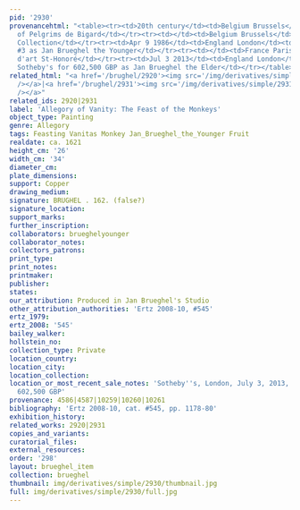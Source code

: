 ```yaml
---
pid: '2930'
provenancehtml: "<table><tr><td>20th century</td><td>Belgium Brussels</td><td>Collection
  of Pelgrims de Bigard</td></tr><tr><td></td><td>Belgium Brussels</td><td>de Pauw
  Collection</td></tr><tr><td>Apr 9 1986</td><td>England London</td><td>Sold Sotheby's
  #3 as Jan Brueghel the Younger</td></tr><tr><td></td><td>France Paris</td><td>Gal.
  d'art St-Honoré</td></tr><tr><td>Jul 3 2013</td><td>England London</td><td>Sold
  Sotheby's for 602,500 GBP as Jan Brueghel the Elder</td></tr></table>"
related_html: "<a href='/brughel/2920'><img src='/img/derivatives/simple/2920/thumbnail.jpg'
  /></a>|<a href='/brughel/2931'><img src='/img/derivatives/simple/2931/thumbnail.jpg'
  /></a>"
related_ids: 2920|2931
label: 'Allegory of Vanity: The Feast of the Monkeys'
object_type: Painting
genre: Allegory
tags: Feasting Vanitas Monkey Jan_Brueghel_the_Younger Fruit
realdate: ca. 1621
height_cm: '26'
width_cm: '34'
diameter_cm:
plate_dimensions:
support: Copper
drawing_medium:
signature: BRUGHEL . 162. (false?)
signature_location:
support_marks:
further_inscription:
collaborators: brueghelyounger
collaborator_notes:
collectors_patrons:
print_type:
print_notes:
printmaker:
publisher:
states:
our_attribution: Produced in Jan Brueghel's Studio
other_attribution_authorities: 'Ertz 2008-10, #545'
ertz_1979:
ertz_2008: '545'
bailey_walker:
hollstein_no:
collection_type: Private
location_country:
location_city:
location_collection:
location_or_most_recent_sale_notes: 'Sotheby''s, London, July 3, 2013, inv. #22 for
  602,500 GBP'
provenance: 4586|4587|10259|10260|10261
bibliography: 'Ertz 2008-10, cat. #545, pp. 1178-80'
exhibition_history:
related_works: 2920|2931
copies_and_variants:
curatorial_files:
external_resources:
order: '298'
layout: brueghel_item
collection: brueghel
thumbnail: img/derivatives/simple/2930/thumbnail.jpg
full: img/derivatives/simple/2930/full.jpg
---
```


